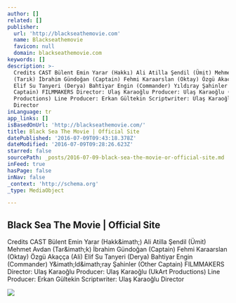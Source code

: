 ```yaml
---
author: []
related: []
publisher:
  url: 'http://blackseathemovie.com'
  name: Blackseathemovie
  favicon: null
  domain: blackseathemovie.com
keywords: []
description: >-
  Credits CAST Bülent Emin Yarar (Hakkı) Ali Atilla Şendil (Ümit) Mehmet Avdan
  (Tarık) İbrahim Gündoğan (Captain) Fehmi Karaarslan (Oktay) Özgü Akaçça (Ali)
  Elif Su Tanyeri (Derya) Bahtiyar Engin (Commander) Yıldıray Şahinler (Other
  Captain) FILMMAKERS Director: Ulaş Karaoğlu Producer: Ulaş Karaoğlu (UkArt
  Productions) Line Producer: Erkan Gültekin Scriptwriter: Ulaş Karaoğlu
  Director
inLanguage: tr
app_links: []
isBasedOnUrl: 'http://blackseathemovie.com/'
title: Black Sea The Movie | Official Site
datePublished: '2016-07-09T09:43:18.378Z'
dateModified: '2016-07-09T09:28:26.623Z'
starred: false
sourcePath: _posts/2016-07-09-black-sea-the-movie-or-official-site.md
inFeed: true
hasPage: false
inNav: false
_context: 'http://schema.org'
_type: MediaObject

---
```

<article style=""><h1>Black Sea The Movie | Official Site</h1><p>Credits CAST Bülent Emin Yarar (Hakk&amp;imath;) Ali Atilla Şendil (Ümit) Mehmet Avdan (Tar&amp;imath;k) İbrahim Gündoğan (Captain) Fehmi Karaarslan (Oktay) Özgü Akaçça (Ali) Elif Su Tanyeri (Derya) Bahtiyar Engin (Commander) Y&amp;imath;ld&amp;imath;ray Şahinler (Other Captain) FILMMAKERS Director: Ulaş Karaoğlu Producer: Ulaş Karaoğlu (UkArt Productions) Line Producer: Erkan Gültekin Scriptwriter: Ulaş Karaoğlu Director</p><img src="http://blackseathemovie.com/wp-content/uploads/2015/09/Black-Sea-182-300x169.jpg" /></article>